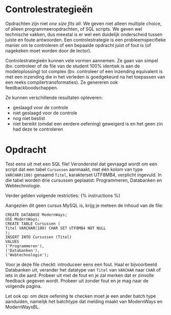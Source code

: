 # Controlestrategieën

Opdrachten zijn niet *one size fits all*. We geven niet alleen multiple choice, of alleen programmeeropdrachten, of SQL scripts. We geven wel technische vakken, dus meestal is er wel een duidelijk onderscheid tussen juiste en foute antwoorden. Een controlestrategie is een probleemspecifieke manier om te controleren of een bepaalde opdracht juist of fout is (of nagekeken moet worden door de lector).

Controlestrategieën kunnen vele vormen aannemen. Ze gaan van simpel (bv. controleer of de file van de student 100% identiek is aan de modeloplossing) tot complex (bv. controleer of een inzending equivalent is met een inzending die in het verleden is goedgekeurd na het toepassen van een reeks compilertransformaties). Ze genereren ook feedbackboodschappen.

Ze kunnen verschillende resultaten opleveren:

* geslaagd voor de controle
* niet geslaagd voor de controle
* nog niet beslist
* niet bereikt (omdat een eerdere oefening) geweigerd is en het geen zin had deze te controleren

# Opdracht

Test eens uit met een SQL file! Veronderstel dat gevraagd wordt om een script dat een tabel `Cursussen` aanmaakt, met één kolom van type `VARCHAR(100)` genaamd `Titel`, karakterset UTF8MB4, verplicht ingevuld. In die tabel worden drie cursussen geplaatst: Programmeren, Databanken en Webtechnologie.

Verder gelden volgende restricties:
{% instructions %}

Aangezien dit geen cursus MySQL is, krijg je meteen de inhoud van de file:

```
CREATE DATABASE ModernWays;
USE ModernWays;
CREATE TABLE Cursussen (
Titel VARCHAR(100) CHAR SET UTF8MB4 NOT NULL
);
INSERT INTO Cursussen (Titel)
VALUES
('Programmeren'),
('Databanken'),
('Webtechnologie');
```

Voor je deze file checkt: introduceer eens een fout. Haal er bijvoorbeeld Databanken uit, verander het datatype van `Titel` van `VARCHAR` naar `CHAR` of iets in die aard. Probeer uit met de fout en je zal merken dat er zinvolle feedback gegeven wordt. Probeer uit zonder fout en je mag naar de volgende pagina.

Let ook op: om deze oefening te checken moet je een ander batch type aanduiden, namelijk het batchtype dat melding maakt van ModernWays en ModernWaysBL.
